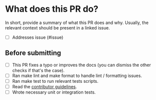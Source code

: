 # What does this PR do?

In short, provide a summary of what this PR does and why. Usually, the relevant context should be present in a linked issue.

- [ ] Addresses issue (#issue)


## Before submitting

- [ ] This PR fixes a typo or improves the docs (you can dismiss the other checks if that's the case).
- [ ] Ran make lint and make format to handle lint / formatting issues.
- [ ] Ran make test to run relevant tests scripts.
- [ ] Read the [contributor guidelines](https://github.com/simplifyX-ai/extractflow_parser/blob/main/CONTRIBUTING.md).
- [ ] Wrote necessary unit or integration tests.